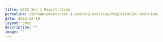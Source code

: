 ```yaml
---
title: 2022 Sec 1 Registration
permalink: /announcements/sec-1-posting-exercise/Registration-exercise/
date: 2022-12-19
layout: post
description: ""
image: ""
---
```

